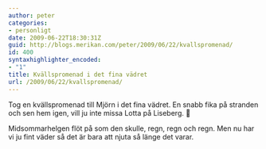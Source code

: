 ```yaml
---
author: peter
categories:
- personligt
date: 2009-06-22T18:30:31Z
guid: http://blogs.merikan.com/peter/2009/06/22/kvallspromenad/
id: 400
syntaxhighlighter_encoded:
- "1"
title: Kvällspromenad i det fina vädret
url: /2009/06/22/kvallspromenad/
---
```


Tog en kvällspromenad till Mjörn i det fina vädret. En snabb fika på stranden och sen hem igen, vill ju inte missa Lotta på Liseberg. 🙂

Midsommarhelgen flöt på som den skulle, regn, regn och regn. Men nu har vi ju fint väder så det är bara att njuta så länge det varar.
